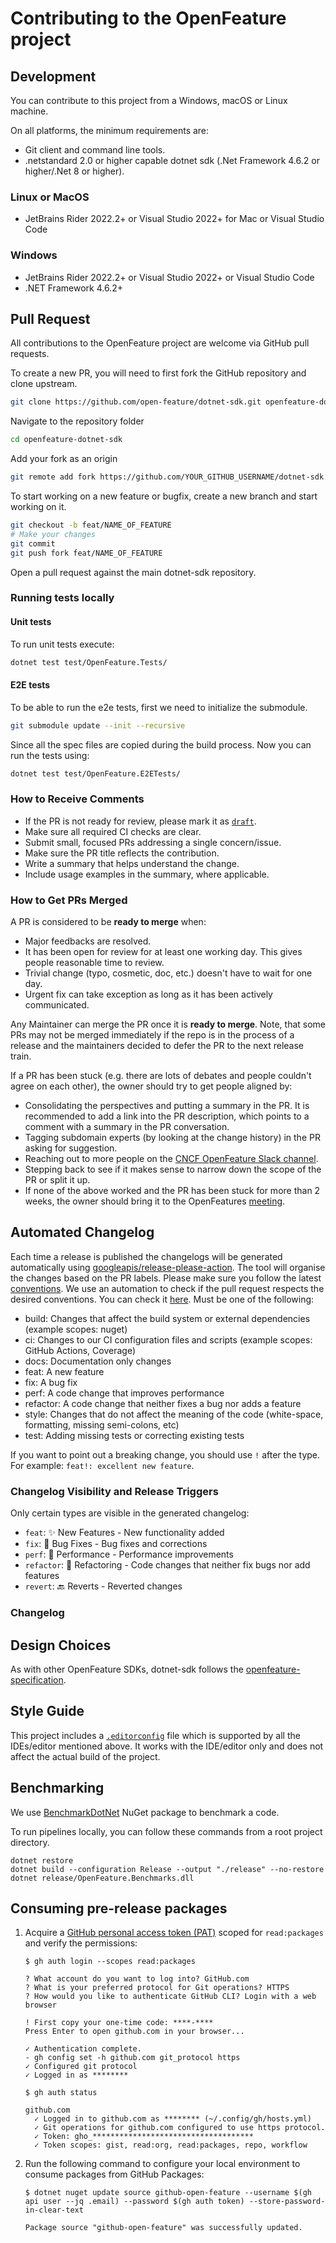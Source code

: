# Contributing to the OpenFeature project

## Development

You can contribute to this project from a Windows, macOS or Linux machine.

On all platforms, the minimum requirements are:

-   Git client and command line tools.
-   .netstandard 2.0 or higher capable dotnet sdk (.Net Framework 4.6.2 or higher/.Net 8 or higher).

### Linux or MacOS

-   JetBrains Rider 2022.2+ or Visual Studio 2022+ for Mac or Visual Studio Code

### Windows

-   JetBrains Rider 2022.2+ or Visual Studio 2022+ or Visual Studio Code
-   .NET Framework 4.6.2+

## Pull Request

All contributions to the OpenFeature project are welcome via GitHub pull requests.

To create a new PR, you will need to first fork the GitHub repository and clone upstream.

```bash
git clone https://github.com/open-feature/dotnet-sdk.git openfeature-dotnet-sdk
```

Navigate to the repository folder

```bash
cd openfeature-dotnet-sdk
```

Add your fork as an origin

```bash
git remote add fork https://github.com/YOUR_GITHUB_USERNAME/dotnet-sdk.git
```

To start working on a new feature or bugfix, create a new branch and start working on it.

```bash
git checkout -b feat/NAME_OF_FEATURE
# Make your changes
git commit
git push fork feat/NAME_OF_FEATURE
```

Open a pull request against the main dotnet-sdk repository.

### Running tests locally

#### Unit tests

To run unit tests execute:

```bash
dotnet test test/OpenFeature.Tests/
```

#### E2E tests

To be able to run the e2e tests, first we need to initialize the submodule.

```bash
git submodule update --init --recursive
```

Since all the spec files are copied during the build process. Now you can run the tests using:

```bash
dotnet test test/OpenFeature.E2ETests/
```

### How to Receive Comments

-   If the PR is not ready for review, please mark it as
    [`draft`](https://github.blog/2019-02-14-introducing-draft-pull-requests/).
-   Make sure all required CI checks are clear.
-   Submit small, focused PRs addressing a single concern/issue.
-   Make sure the PR title reflects the contribution.
-   Write a summary that helps understand the change.
-   Include usage examples in the summary, where applicable.

### How to Get PRs Merged

A PR is considered to be **ready to merge** when:

-   Major feedbacks are resolved.
-   It has been open for review for at least one working day. This gives people
    reasonable time to review.
-   Trivial change (typo, cosmetic, doc, etc.) doesn't have to wait for one day.
-   Urgent fix can take exception as long as it has been actively communicated.

Any Maintainer can merge the PR once it is **ready to merge**. Note, that some
PRs may not be merged immediately if the repo is in the process of a release and
the maintainers decided to defer the PR to the next release train.

If a PR has been stuck (e.g. there are lots of debates and people couldn't agree
on each other), the owner should try to get people aligned by:

-   Consolidating the perspectives and putting a summary in the PR. It is
    recommended to add a link into the PR description, which points to a comment
    with a summary in the PR conversation.
-   Tagging subdomain experts (by looking at the change history) in the PR asking
    for suggestion.
-   Reaching out to more people on the [CNCF OpenFeature Slack channel](https://cloud-native.slack.com/archives/C0344AANLA1).
-   Stepping back to see if it makes sense to narrow down the scope of the PR or
    split it up.
-   If none of the above worked and the PR has been stuck for more than 2 weeks,
    the owner should bring it to the OpenFeatures [meeting](README.md#contributing).

## Automated Changelog

Each time a release is published the changelogs will be generated automatically using [googleapis/release-please-action](https://github.com/googleapis/release-please-action). The tool will organise the changes based on the PR labels.
Please make sure you follow the latest [conventions](https://www.conventionalcommits.org/en/v1.0.0/). We use an automation to check if the pull request respects the desired conventions. You can check it [here](https://github.com/open-feature/dotnet-sdk/actions/workflows/lint-pr.yml). Must be one of the following:

-   build: Changes that affect the build system or external dependencies (example scopes: nuget)
-   ci: Changes to our CI configuration files and scripts (example scopes: GitHub Actions, Coverage)
-   docs: Documentation only changes
-   feat: A new feature
-   fix: A bug fix
-   perf: A code change that improves performance
-   refactor: A code change that neither fixes a bug nor adds a feature
-   style: Changes that do not affect the meaning of the code (white-space, formatting, missing semi-colons, etc)
-   test: Adding missing tests or correcting existing tests

If you want to point out a breaking change, you should use `!` after the type. For example: `feat!: excellent new feature`.

### Changelog Visibility and Release Triggers

Only certain types are visible in the generated changelog:

-   `feat`: ✨ New Features - New functionality added
-   `fix`: 🐛 Bug Fixes - Bug fixes and corrections
-   `perf`: 🚀 Performance - Performance improvements
-   `refactor`: 🔧 Refactoring - Code changes that neither fix bugs nor add features
-   `revert`: 🔙 Reverts - Reverted changes

### Changelog

## Design Choices

As with other OpenFeature SDKs, dotnet-sdk follows the
[openfeature-specification](https://github.com/open-feature/spec).

## Style Guide

This project includes a [`.editorconfig`](./.editorconfig) file which is
supported by all the IDEs/editor mentioned above. It works with the IDE/editor
only and does not affect the actual build of the project.

## Benchmarking

We use [BenchmarkDotNet](https://benchmarkdotnet.org/articles/overview.html) NuGet package to benchmark a code.

To run pipelines locally, you can follow these commands from a root project directory.

```
dotnet restore
dotnet build --configuration Release --output "./release" --no-restore
dotnet release/OpenFeature.Benchmarks.dll
```

## Consuming pre-release packages

1. Acquire a [GitHub personal access token (PAT)](https://docs.github.com/github/authenticating-to-github/creating-a-personal-access-token) scoped for `read:packages` and verify the permissions:

    ```console
    $ gh auth login --scopes read:packages

    ? What account do you want to log into? GitHub.com
    ? What is your preferred protocol for Git operations? HTTPS
    ? How would you like to authenticate GitHub CLI? Login with a web browser

    ! First copy your one-time code: ****-****
    Press Enter to open github.com in your browser...

    ✓ Authentication complete.
    - gh config set -h github.com git_protocol https
    ✓ Configured git protocol
    ✓ Logged in as ********
    ```

    ```console
    $ gh auth status

    github.com
      ✓ Logged in to github.com as ******** (~/.config/gh/hosts.yml)
      ✓ Git operations for github.com configured to use https protocol.
      ✓ Token: gho_************************************
      ✓ Token scopes: gist, read:org, read:packages, repo, workflow
    ```

2. Run the following command to configure your local environment to consume packages from GitHub Packages:

    ```console
    $ dotnet nuget update source github-open-feature --username $(gh api user --jq .email) --password $(gh auth token) --store-password-in-clear-text

    Package source "github-open-feature" was successfully updated.
    ```
